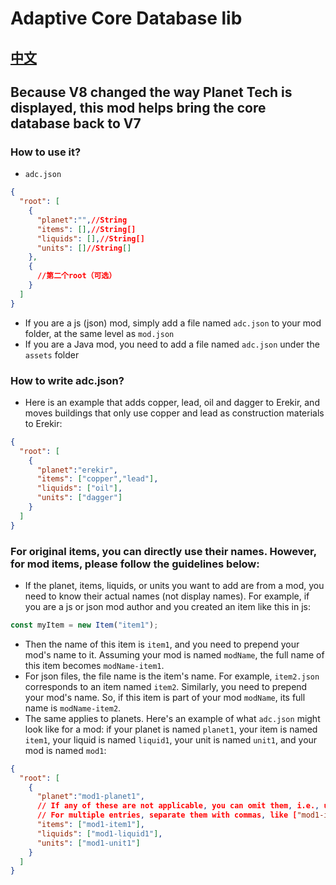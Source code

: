 # Adaptive Core Database lib
## [中文](README_CN.md)
## Because V8 changed the way Planet Tech is displayed, this mod helps bring the core database back to V7
### How to use it?
- `adc.json`
```json
{
  "root": [
    {
      "planet":"",//String
      "items": [],//String[]
      "liquids": [],//String[]
      "units": []//String[]
    },
    {
      //第二个root（可选）
    }
  ]
}
```
- If you are a js (json) mod, simply add a file named `adc.json` to your mod folder, at the same level as `mod.json`
- If you are a Java mod, you need to add a file named `adc.json` under the `assets` folder
### How to write adc.json?
- Here is an example that adds copper, lead, oil and dagger to Erekir, and moves buildings that only use copper and lead as construction materials to Erekir:
```json
{
  "root": [
    {
      "planet":"erekir",
      "items": ["copper","lead"],
      "liquids": ["oil"],
      "units": ["dagger"]
    }
  ]
}
```
### For original items, you can directly use their names. However, for mod items, please follow the guidelines below:
- If the planet, items, liquids, or units you want to add are from a mod, you need to know their actual names (not display names). For example, if you are a js or json mod author and you created an item like this in js:
```js
const myItem = new Item("item1");
```
- Then the name of this item is `item1`, and you need to prepend your mod's name to it. Assuming your mod is named `modName`, the full name of this item becomes `modName-item1`.
- For json files, the file name is the item's name. For example, `item2.json` corresponds to an item named `item2`. Similarly, you need to prepend your mod's name. So, if this item is part of your mod `modName`, its full name is `modName-item2`.
- The same applies to planets. Here's an example of what `adc.json` might look like for a mod: if your planet is named `planet1`, your item is named `item1`, your liquid is named `liquid1`, your unit is named `unit1`, and your mod is named `mod1`:
```json
{
  "root": [
    {
      "planet":"mod1-planet1",
      // If any of these are not applicable, you can omit them, i.e., use empty arrays []
      // For multiple entries, separate them with commas, like ["mod1-item1","mod1-item2"]
      "items": ["mod1-item1"],
      "liquids": ["mod1-liquid1"],
      "units": ["mod1-unit1"]
    }
  ]
}
```
